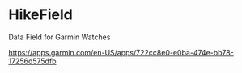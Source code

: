 # HikeField
Data Field for Garmin Watches

https://apps.garmin.com/en-US/apps/722cc8e0-e0ba-474e-bb78-17256d575dfb
